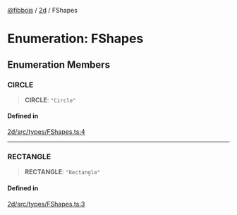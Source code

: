 [@fibbojs](/api/index) / [2d](/api/2d) / FShapes

# Enumeration: FShapes

## Enumeration Members

### CIRCLE

> **CIRCLE**: `"Circle"`

#### Defined in

[2d/src/types/FShapes.ts:4](https://github.com/fibbojs/fibbo/blob/fe513db46f793b2520946de03583c9b4464b47bc/packages/2d/src/types/FShapes.ts#L4)

***

### RECTANGLE

> **RECTANGLE**: `"Rectangle"`

#### Defined in

[2d/src/types/FShapes.ts:3](https://github.com/fibbojs/fibbo/blob/fe513db46f793b2520946de03583c9b4464b47bc/packages/2d/src/types/FShapes.ts#L3)
